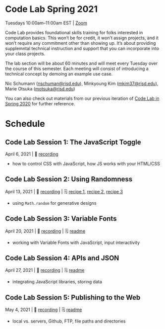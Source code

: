 # Code Lab Spring 2021

Tuesdays 10:00am–11:00am EST | [Zoom](https://risd.zoom.us/j/299845160)

Code Lab provides foundational skills training for folks interested in computation basics. This won’t be for credit, it won’t assign projects, and it won’t require any commitment other than showing up. It’s about providing supplemntal technical instruction and support that you can incorporate into your class projects.

The lab section will be about 60 minutes and will meet every Tuesday over the course of this semester. Each meeting will consist of introducing a technical concept by demoing an example use case.

Nic Schumann (nschuman@risd.edu),
Minkyoung Kim (mkim37@risd.edu),
Marie Otsuka (motsuka@risd.edu)

You can also check out materials from our previous iteration of [Code Lab in Spring 2020](https://github.com/RISD-Code-Lab/spring2020) for further reference.

# Schedule

## Code Lab Session 1: The JavaScript Toggle
April 6, 2021  |  🎥 [recording](https://risd.zoom.us/rec/share/pNRl1nNC7XfklySDIKqqgRWE4UrjJNkz5RTmjuiaXTp6S9m5nEjqhW3c6E2ZLMhl.m4Vhebdjar6O0LKm)
- how to control CSS with JavaScript, how JS works with your HTML/CSS


## Code Lab Session 2: Using Randomness
April 13, 2021  |  🎥 [recording](https://risd.zoom.us/rec/share/FLlg5WX-3-ibbNymPD-svl3EiUA9oZM-YVst2aT6eOJlfYv9Za8xZHucOflXGgTP.jjQRqd2Vg8Egmxj4) | 🗒 [recipe 1](https://github.com/RISD-Code-Lab/spring2021/blob/main/session-02/demo-random-sentences/RECIPE.md), [recipe 2](https://github.com/RISD-Code-Lab/spring2021/blob/main/session-02/demo-random-cube/RECIPE.md), [recipe 3](https://github.com/RISD-Code-Lab/spring2021/blob/main/session-02/demo-random-walk/RECIPE.md)
- using  `Math.random` for generative designs

## Code Lab Session 3: Variable Fonts
April 20, 2021 | 🎥 [recording](https://risd.hosted.panopto.com/Panopto/Pages/Viewer.aspx?id=354d95e4-8a96-4ae9-8b0f-ad1001236c9d) | 🗒 [readme](https://github.com/RISD-Code-Lab/spring2021/tree/main/session-03)
- working with Variable Fonts with JavaScript, input interactivity

## Code Lab Session 4: APIs and JSON
April 27, 2021 | 🎥 [recording](https://risd.zoom.us/rec/share/crx08sQ3kftCMv23qX4hQzDeWvm0jCOI4My5rZv4GVM7Dk62aj6crnrpKpHj1qXN.pf02g2t7IKUAQOce) | 🗒 [readme](https://github.com/RISD-Code-Lab/spring2021/tree/main/session-04)
- integrating JavaScript libraries, storing data

## Code Lab Session 5: Publishing to the Web
May 4, 2021 | 🎥 [recording](https://drive.google.com/open?id=1qDX1-zQ7J_EWG5QSJ3y_A24N1JRm9pdP) | 🗒 [readme](https://github.com/RISD-Code-Lab/spring2021/tree/main/session-05)
- local vs. servers, Github, FTP, file paths and directories


